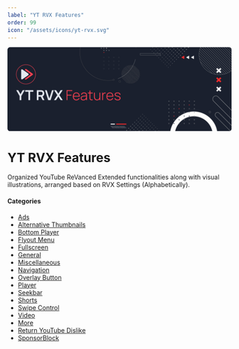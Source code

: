 ```yaml
---
label: "YT RVX Features"
order: 99
icon: "/assets/icons/yt-rvx.svg"
---
```


![](/assets/cover/yt-rvx-cover.png)

# YT RVX Features

Organized YouTube ReVanced Extended functionalities along with visual illustrations, arranged based on RVX Settings (Alphabetically).

#### Categories
- [Ads](Ads.md)
- [Alternative Thumbnails](Alternative-thumbnails.md)
- [Bottom Player](Bottom-Player.md)
- [Flyout Menu](Flyout-Menu.md)
- [Fullscreen](Fullscreen.md)
- [General](General.md)
- [Miscellaneous](Miscellaneous.md)
- [Navigation](Navigation.md)
- [Overlay Button](Overlay-Button.md)
- [Player](Player.md)
- [Seekbar](Seekbar.md)
- [Shorts](Shorts.md)
- [Swipe Control](Swipe-Control.md)
- [Video](Video.md)
- [More](More.md)
- [Return YouTube Dislike](Return-YouTube-Dislike.md)
- [SponsorBlock](SponsorBlock.md)
